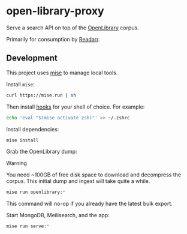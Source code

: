 # open-library-proxy

Serve a search API on top of the [OpenLibrary](https://openlibrary.org/developers/dumps) corpus.

Primarily for consumption by [Readarr](https://wiki.servarr.com/readarr).

## Development

This project uses [mise](http://mise.jdx.dev) to manage local tools.

Install `mise`:

```sh
curl https://mise.run | sh
```

Then install [hooks](https://mise.jdx.dev/getting-started.html#_2a-activate-mise) for your shell of choice.
For example:

```sh
echo 'eval "$(mise activate zsh)"' >> ~/.zshrc
```

Install dependencies:

```sh
mise install
```

Grab the OpenLibrary dump:

> [!WARNING]
> You need ~100GB of free disk space to download and decompress the corpus.
> This initial dump and ingest will take quite a while.

```sh
mise run openlibrary:*
```

This command will no-op if you already have the latest bulk export.

Start MongoDB, Meilisearch, and the app:

```sh
mise run serve:*
```
